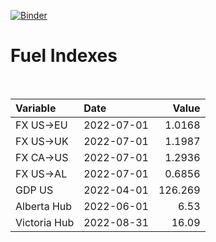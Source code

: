 [![Binder](https://mybinder.org/badge_logo.svg)](https://mybinder.org/v2/gh/AyrtonB/Global-Gas-Prices/master)

# Fuel Indexes

<br>

| Variable     | Date       |    Value |
|:-------------|:-----------|---------:|
| FX US->EU    | 2022-07-01 |   1.0168 |
| FX US->UK    | 2022-07-01 |   1.1987 |
| FX CA->US    | 2022-07-01 |   1.2936 |
| FX US->AL    | 2022-07-01 |   0.6856 |
| GDP US       | 2022-04-01 | 126.269  |
| Alberta Hub  | 2022-06-01 |   6.53   |
| Victoria Hub | 2022-08-31 |  16.09   |